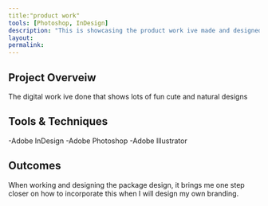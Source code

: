 ```yaml
---
title:"product work"
tools: [Photoshop, InDesign]
description: "This is showcasing the product work ive made and designed"
layout:
permalink:
---
```


## Project Overveiw

The digital work ive done that shows lots of fun cute and natural designs 

## Tools & Techniques 

-Adobe InDesign 
-Adobe Photoshop
-Adobe Illustrator

## Outcomes

When working and designing the package design, it brings me one step 
closer on how to incorporate this when I will design my own branding.

